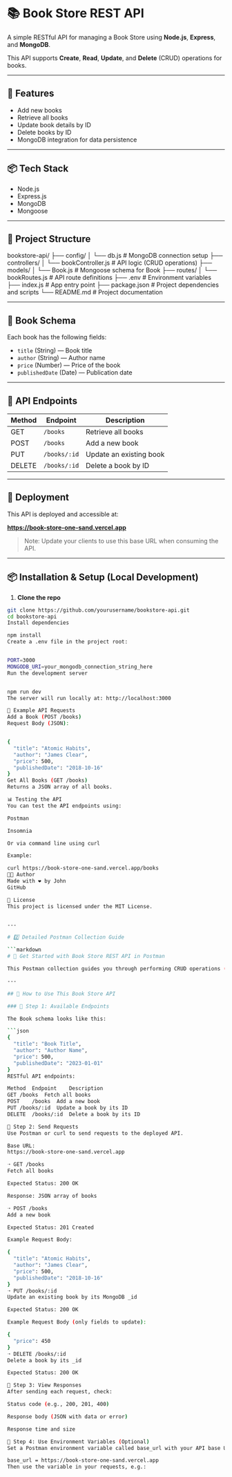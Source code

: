 # 📚 Book Store REST API

A simple RESTful API for managing a Book Store using **Node.js**, **Express**, and **MongoDB**.

This API supports **Create**, **Read**, **Update**, and **Delete** (CRUD) operations for books.

---

## 🚀 Features

- Add new books  
- Retrieve all books  
- Update book details by ID  
- Delete books by ID  
- MongoDB integration for data persistence  

---

## 📦 Tech Stack

- Node.js  
- Express.js  
- MongoDB  
- Mongoose  

---

## 📂 Project Structure

bookstore-api/
├── config/
│ └── db.js # MongoDB connection setup
├── controllers/
│ └── bookController.js # API logic (CRUD operations)
├── models/
│ └── Book.js # Mongoose schema for Book
├── routes/
│ └── bookRoutes.js # API route definitions
├── .env # Environment variables
├── index.js # App entry point
├── package.json # Project dependencies and scripts
└── README.md # Project documentation



---

## 📖 Book Schema

Each book has the following fields:

- `title` (String) — Book title  
- `author` (String) — Author name  
- `price` (Number) — Price of the book  
- `publishedDate` (Date) — Publication date  

---

## 📌 API Endpoints

| Method | Endpoint       | Description               |
|--------|----------------|---------------------------|
| GET    | `/books`       | Retrieve all books        |
| POST   | `/books`       | Add a new book            |
| PUT    | `/books/:id`   | Update an existing book   |
| DELETE | `/books/:id`   | Delete a book by ID       |

---

## 📡 Deployment

This API is deployed and accessible at:

**https://book-store-one-sand.vercel.app**

> Note: Update your clients to use this base URL when consuming the API.

---

## 📦 Installation & Setup (Local Development)

1. **Clone the repo**

```bash
git clone https://github.com/yourusername/bookstore-api.git
cd bookstore-api
Install dependencies

npm install
Create a .env file in the project root:


PORT=3000
MONGODB_URI=your_mongodb_connection_string_here
Run the development server


npm run dev
The server will run locally at: http://localhost:3000

📡 Example API Requests
Add a Book (POST /books)
Request Body (JSON):


{
  "title": "Atomic Habits",
  "author": "James Clear",
  "price": 500,
  "publishedDate": "2018-10-16"
}
Get All Books (GET /books)
Returns a JSON array of all books.

📊 Testing the API
You can test the API endpoints using:

Postman

Insomnia

Or via command line using curl

Example:

curl https://book-store-one-sand.vercel.app/books
👨‍💻 Author
Made with ❤️ by John 
GitHub

📜 License
This project is licensed under the MIT License.


---

# 2️⃣ Detailed Postman Collection Guide

```markdown
# 🚀 Get Started with Book Store REST API in Postman

This Postman collection guides you through performing CRUD operations (Create, Read, Update, Delete) on the Book Store API built with **Express**, **Node.js**, and **MongoDB**.

---

## 🔖 How to Use This Book Store API

### 📌 Step 1: Available Endpoints

The Book schema looks like this:

```json
{
  "title": "Book Title",
  "author": "Author Name",
  "price": 500,
  "publishedDate": "2023-01-01"
}
RESTful API endpoints:

Method	Endpoint	Description
GET	/books	Fetch all books
POST	/books	Add a new book
PUT	/books/:id	Update a book by its ID
DELETE	/books/:id	Delete a book by its ID

📌 Step 2: Send Requests
Use Postman or curl to send requests to the deployed API.

Base URL:
https://book-store-one-sand.vercel.app

➝ GET /books
Fetch all books

Expected Status: 200 OK

Response: JSON array of books

➝ POST /books
Add a new book

Expected Status: 201 Created

Example Request Body:

{
  "title": "Atomic Habits",
  "author": "James Clear",
  "price": 500,
  "publishedDate": "2018-10-16"
}
➝ PUT /books/:id
Update an existing book by its MongoDB _id

Expected Status: 200 OK

Example Request Body (only fields to update):

{
  "price": 450
}
➝ DELETE /books/:id
Delete a book by its _id

Expected Status: 200 OK

📌 Step 3: View Responses
After sending each request, check:

Status code (e.g., 200, 201, 400)

Response body (JSON with data or error)

Response time and size

📌 Step 4: Use Environment Variables (Optional)
Set a Postman environment variable called base_url with your API base URL:

base_url = https://book-store-one-sand.vercel.app
Then use the variable in your requests, e.g.:



